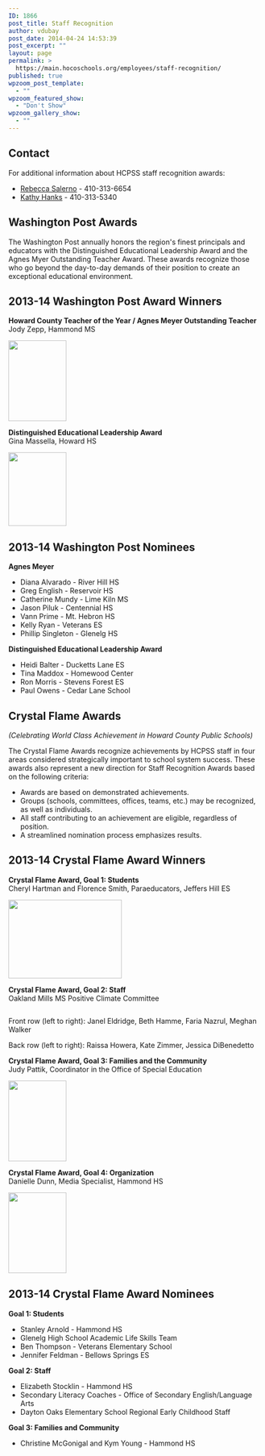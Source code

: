 ```yaml
---
ID: 1866
post_title: Staff Recognition
author: vdubay
post_date: 2014-04-24 14:53:39
post_excerpt: ""
layout: page
permalink: >
  https://main.hocoschools.org/employees/staff-recognition/
published: true
wpzoom_post_template:
  - ""
wpzoom_featured_show:
  - "Don't Show"
wpzoom_gallery_show:
  - ""
---
```

<h2>Contact</h2>
<p>For additional information about HCPSS staff recognition awards: </p>
<ul>
  <li><a href="mailto:Rebecca_Salerno@hcpss.org">Rebecca Salerno</a> - 410-313-6654</li>
  <li><a href="Kathleen_Hanks@hcpss.org">Kathy Hanks</a> - 410-313-5340</li>
</ul>

<h2>Washington Post Awards</h2>

<p>The Washington Post annually honors the region's finest principals and educators with the Distinguished Educational Leadership Award and the Agnes Myer Outstanding Teacher Award. These awards recognize those who go beyond the day-to-day demands of their position to create an exceptional educational environment.</p>

<h2>2013-14 Washington Post Award Winners</h2>

<p><strong>Howard County Teacher of the Year / Agnes Meyer Outstanding Teacher</strong><br />
Jody Zepp, Hammond MS</p>
<img src="/f/employees/JodyZepp.gif" alt="" width="115" height="160" />

<br />
<p><strong>Distinguished Educational Leadership Award</strong><br />
Gina Massella, Howard HS</p>
<img src="/f/employees/ReginaMassella.gif" alt="" width="115" height="146" />
<br />

<h2>2013-14 Washington Post Nominees</h2>

<p><strong>Agnes Meyer</strong></p>
<ul>
  <li>Diana Alvarado - River Hill HS</li>
  <li>Greg English - Reservoir HS</li>
  <li>Catherine Mundy - Lime Kiln MS</li>
  <li>Jason Piluk - Centennial HS</li>
  <li>Vann Prime - Mt. Hebron HS</li>
  <li>Kelly Ryan - Veterans ES</li>
  <li>Phillip Singleton - Glenelg HS</li>
</ul>

<p><strong>Distinguished Educational Leadership Award</strong></p>
<ul>
  <li>Heidi Balter - Ducketts Lane ES</li>
  <li>Tina Maddox - Homewood Center</li>
  <li>Ron Morris - Stevens Forest ES</li>
  <li>Paul Owens - Cedar Lane School</li>
</ul>

<h2>Crystal Flame Awards</h2>
<p><em>(Celebrating World Class Achievement in Howard County Public Schools)</em></p>

<p>The Crystal Flame Awards recognize achievements by HCPSS staff in four areas considered strategically important to school system success. These awards  also represent a new direction for Staff Recognition Awards based on the following criteria:</p>

<ul>
  <li>Awards are based on demonstrated achievements.</li>
  <li>Groups (schools, committees, offices, teams, etc.) may be recognized, as well as individuals.</li>
  <li>All staff contributing to an achievement are eligible, regardless of position.</li>
  <li>A streamlined nomination process emphasizes results.</li>
</ul>

<h2>2013-14 Crystal Flame Award Winners</h2>

<p><strong>Crystal Flame Award, Goal 1: Students</strong><br />
Cheryl Hartman and Florence Smith, Paraeducators, Jeffers Hill ES</p>

<img src="/f/employees/hartman-smith.jpg" alt="" width="225" height="156" />
<br />

<p><strong>Crystal Flame Award, Goal 2: Staff</strong><br />
Oakland Mills MS Positive Climate Committee</p>
<img src="/f/employees/ommscrystalflame.jpg" alt="" />

<p>Front row (left to right): Janel Eldridge, Beth Hamme, Faria Nazrul, Meghan Walker</p>

<p>Back row (left to right): Raissa Howera, Kate Zimmer, Jessica DiBenedetto</p>

<p><strong>Crystal Flame Award, Goal 3: Families and the Community</strong><br />Judy Pattik, Coordinator in the Office of Special Education</p>
<img src="/f/employees/judy-pattik.jpg" alt="" width="115" height="160" />
<br />

<p><strong>Crystal Flame Award, Goal 4: Organization</strong><br />
Danielle Dunn, Media Specialist, Hammond HS</p>
<img src="/f/employees/danielle-dunn.jpg" alt="" width="115" height="160" />

<h2>2013-14 Crystal Flame Award Nominees</h2>
<p><strong>Goal 1: Students</strong></p>
<ul>
  <li>Stanley Arnold - Hammond HS</li>
  <li>Glenelg High School Academic Life Skills Team</li>
  <li>Ben Thompson - Veterans Elementary School</li>
  <li>Jennifer Feldman - Bellows Springs ES</li>
</ul>

<p><strong>Goal 2: Staff</strong></p>
<ul>
  <li>Elizabeth Stocklin - Hammond HS</li>
  <li>Secondary Literacy Coaches - Office of Secondary English/Language Arts</li>
  <li>Dayton Oaks Elementary School Regional Early Childhood Staff</li>
</ul>

<p><strong>Goal 3: Families and Community</strong></p>
<ul>
  <li>Christine McGonigal and Kym Young - Hammond HS</li>
</ul>